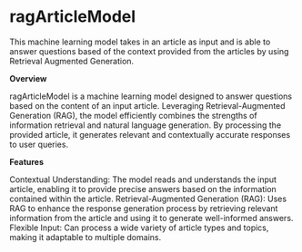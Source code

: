 # ragArticleModel
This machine learning model takes in an article as input and is able to answer questions based of the context provided from the articles by using Retrieval Augmented Generation. 

__Overview__


ragArticleModel is a machine learning model designed to answer questions based on the content of an input article. Leveraging Retrieval-Augmented Generation (RAG), the model efficiently combines the strengths of information retrieval and natural language generation. By processing the provided article, it generates relevant and contextually accurate responses to user queries.

__Features__


Contextual Understanding: The model reads and understands the input article, enabling it to provide precise answers based on the information contained within the article.
Retrieval-Augmented Generation (RAG): Uses RAG to enhance the response generation process by retrieving relevant information from the article and using it to generate well-informed answers.
Flexible Input: Can process a wide variety of article types and topics, making it adaptable to multiple domains.
